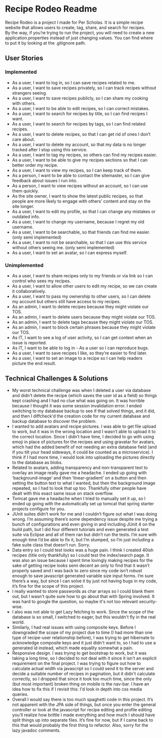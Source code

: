 # Recipe Rodeo Readme
Recipe Rodeo is a project I made for Per Scholas. It is a simple recipe website that allows users to create, tag, share, and search for recipes.  
By the way, if you’re trying to run the project, you will need to create a new application.properties instead of just changing values. You can find where to put it by looking at the .gitignore path.
## User Stories
### Implemented
- As a user, I want to log in, so I can save recipes related to me.
- As a user, I want to save recipes privately, so I can track recipes without strangers seeing.
- As a user, I want to save recipes publicly, so I can share my cooking with others.
- As a user, I want to be able to edit recipes, so I can correct mistakes.
- As a user, I want to search for recipes by title, so I can find recipes I want.
- As a user, I want to search for recipes by tags, so I can find related recipes.
- As a user, I want to delete recipes, so that I can get rid of ones I don’t care about.
- As a user, I want to delete my account, so that my data is no longer tracked after I stop using this service.
- As a user, I want to tag my recipes, so others can find my recipes easier.
- As a user, I want to be able to give my recipes sections so that I can better order my recipe.
- As a user, I want to view my recipes, so I can keep track of them.
- As a person, I want to be able to contact the sitemaster, so I can give feedback about issues I run into.
- As a person, I want to view recipes without an account, so I can use them quickly.
- As the site owner, I want to show the latest public recipes, so that people are more likely to engage with others’ content and stay on the site longer.
- As a user, I want to edit my profile, so that I can change any mistakes or outdated info.
- As a user, I want to change my username, because I regret my old username.
- As a user, I want to be searchable, so that friends can find me easier. (only semi implemented)
- As a user, I want to not be searchable, so that I can use this service without others seeing me. (only semi implemented)
- As a user, I want to set an avatar, so I can express myself.
### Unimplemented
- As a user, I want to share recipes only to my friends or via link so I can control who sees my recipes.
- As a user, I want to allow other users to edit my recipe, so we can create it collaboratively.
- As a user, I want to pass my ownership to other users, so I can delete my account but others still have access to my recipes.
- As an admin, I want to delete recipes because they might violate our TOS.
- As an admin, I want to delete users because they might violate our TOS.
- As an admin, I want to delete tags because they might violate our TOS.
- As an admin, I want to block certain phrases because they might violate our TOS.
- As IT, I want to see a log of user activity, so I can get context when an issue is reported.
- As IT, I want to be able to log in - As a user so I can reproduce bugs.
- As a user, I want to save recipes I like, so they’re easier to find later.
- As a user, I want to set an image to a recipe so I can help readers picture the end result.

## Technical Challenges & Solutions
- My worst technical challenge was when I deleted a user via database and didn't delete the recipe (which saves the user id as a field) so things kept crashing and I had no clue what was going on. It was horrible because I thought it was some session invalidation error. I ended switching to my database backup to see if that solved things, and it did, and then I diffcheck'd the creation code for my current database and backup database to discover the problem.
- I wanted to add avatars and recipe pictures. I was able to get file upload to work, but it was in the wrong location and I wasn’t able to upload it to the correct location. Since I didn’t have time, I decided to go with using emoji in place of pictures for the recipes and using gravatar for avatars, which had the added benefit of not needing an extra database field (and if you tilt your head sideways, it could be counted as a microservice). I think if I had more time, I would look into uploading the pictures directly to the database as blobs.
- Related to avatars, adding transparency and non-transparent text to overlay an image really gave me a headache. I ended up going with ‘background-image’ and then ‘linear-gradient’ on a button and then setting the button text to what I wanted, but then the background image repeated, so I had to look that up too. Thankfully other people have dealt with this exact same issue on stack overflow.
- Tomcat gave me a headache when I tried to manually set it up, so I ended up going with the automatically set up tomcat that spring starter projects configure for you.
- JUnit suites didn’t work for me and I couldn’t figure out what I was doing wrong. I’m assuming there’s some dependency issue despite me trying a bunch of configurations and even giving in and including JUnit 4 on the build path, but I did four different tutorials and even generated a test suite via Eclipse and all of them ran but didn’t run the tests. I’m sure with enough time I’d be able to fix it, but I’m stumped, so I’m just including a fake suite class that doesn’t run. Sorry.
- Data entry so I could test looks was a huge pain. I think I created 40ish recipes (title only thankfully) so I could test the index/search page. It was also an issue because I spent time lovingly making recipes for the sake of getting recipe looks semi decent an only to find that it wasn’t properly saved and I was back to zero since my code isn’t robust enough to save javascript generated variable size input forms. I’m sure there’s a way, but since I can solve it by just not having bugs in my code, it’s fine for the scope of this project.
- I really wanted to store passwords as char arrays so I could blank them out, but I wasn't quite sure how to go about that with Spring involved. It was hard to google the question, so maybe it's not too relevant security-wise.
- I also was not able to get Lazy fetching to work. Since the scope of the database is so small, I switched to eager, but this wouldn't fly in the real world.
- Similarly, I had real issues with using composite keys. Before I downgraded the scope of my project due to time (I had more than one type of recipe-user relationship before), I was trying to get hibernate to acknowledge composite keys and it just didn't want to, so I had to use a generated id instead, which made equality somewhat a pain.
- Responsive design. I was trying to get bootstrap to work, but it was taking a long time, so I decided to not deal with it since it isn't an explicit requirement on the final project. I was trying to figure out how to calculate actual width via javascript so I could send it to the server and decide a suitable number of recipes in pagination, but it didn't calculate correctly, so I dropped that since it took too much time, since the only (but most important) broken thing on mobile is the nav-bar. I have an idea how to fix this if I revisit this: I'd look in depth into css media queries.
- Overall I would say there is too much spaghetti code in this project. It’s not apparent with the JPA side of things, but once you enter the general controller or look at the javascript for recipe editing and profile editing you’ll realize how brittle I made everything and how much I should have split things up into separate files. It’s fine for now, but if I came back to this that would probably the first thing to refactor. Also, sorry for the lazy javadoc comments.
